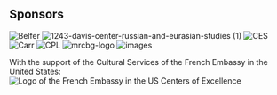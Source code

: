 ## Sponsors
![Belfer](https://user-images.githubusercontent.com/124108057/215917268-74d91b9e-f513-4151-9661-556114f3e076.png)
![1243-davis-center-russian-and-eurasian-studies (1)](https://user-images.githubusercontent.com/124108057/215918178-29b8ad8f-1fa5-4bc5-8d33-73644b81279c.png)
![CES](https://user-images.githubusercontent.com/124108057/215918191-c4fbc17a-9d2d-4ca1-8d18-179a316d8ffd.jpg)
![Carr](https://user-images.githubusercontent.com/124108057/215918432-0f4acbad-6769-4725-bdc9-6cb3f398da2f.jpg)
![CPL](https://user-images.githubusercontent.com/124108057/215918441-72ac8dee-a79f-4017-8f44-786f1a6bad00.png)
![mrcbg-logo](https://user-images.githubusercontent.com/124108057/215918446-d5e9db31-a296-4439-b9f6-4c3cdb9e94f0.jpg)
![images](https://user-images.githubusercontent.com/124108057/215918575-179ee348-13e4-40e3-a0ab-9452b788c846.png)

With the support of the Cultural Services of the French Embassy in the United States:
<image src="french-embassy-us-logo" alt="Logo of the French Embassy in the US Centers of Excellence">
